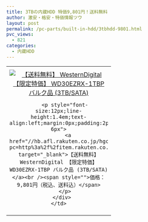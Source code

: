 ```yaml
---
title: 3TBの内蔵HDD 特価9,801円！送料無料
author: 激安・格安・特価情報ツウ
layout: post
permalink: /pc-parts/built-in-hdd/3tbhdd-9801.html
pvc_views:
  - 821
categories:
  - 内蔵HDD
---
```

<table border="0" cellpadding="0" cellspacing="0">
  <tr>
    <td valign="top">
      <div style="border:1px none;margin:0px;padding:6px 0px;width:260px;text-align:center;float:left">
        <a href="//hb.afl.rakuten.co.jp/hgc/04175893.52418618.022ccada.5303c34c/?pc=http%3a%2f%2fitem.rakuten.co.jp%2fdtc%2f4988755006149%2f%3fscid%3daf_link_tbl&m=http%3a%2f%2fm.rakuten.co.jp%2fdtc%2fi%2f10487451%2f" target="_blank"><img src="//hbb.afl.rakuten.co.jp/hgb/?pc=http%3a%2f%2fthumbnail.image.rakuten.co.jp%2f%400_mall%2fdtc%2fcabinet%2f01030017%2f4988755006149.jpg%3f_ex%3d240x240&m=http%3a%2f%2fthumbnail.image.rakuten.co.jp%2f%400_mall%2fdtc%2fcabinet%2f01030017%2f4988755006149.jpg" alt="【送料無料】 WesternDigital 【限定特価】 WD30EZRX-1TBP バルク品 (3TB/SATA)" border="0" style="margin:0px;padding:0px" /></a>

        <p style="font-size:12px;line-height:1.4em;text-align:left;margin:0px;padding:2px 6px">
          <a href="//hb.afl.rakuten.co.jp/hgc/04175893.52418618.022ccada.5303c34c/?pc=http%3a%2f%2fitem.rakuten.co.jp%2fdtc%2f4988755006149%2f%3fscid%3daf_link_tbl&m=http%3a%2f%2fm.rakuten.co.jp%2fdtc%2fi%2f10487451%2f" target="_blank">【送料無料】 WesternDigital 【限定特価】 WD30EZRX-1TBP バルク品 (3TB/SATA)</a><br /><span style="">価格：9,801円（税込、送料込）</span>
        </p>
      </div>
    </td>
  </tr>
</table>